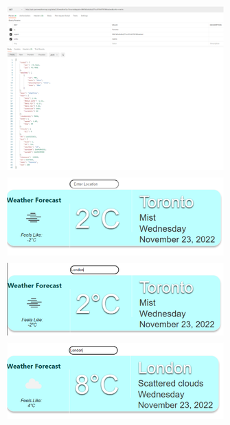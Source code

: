 ![Alt text](./Screenshots/postman_screenshot.PNG?raw=true "Postman Screenshot")

![Alt text](./Screenshots/weather_screenshot_1.PNG?raw=true "WeatherScreenshot 1")

![Alt text](./Screenshots/weather_screenshot_2.PNG?raw=true "WeatherScreenshot 2 (Searching Location)")

![Alt text](./Screenshots/weather_screenshot_3_after_search.PNG?raw=true "WeatherScreenshot 3 (After Searching)")